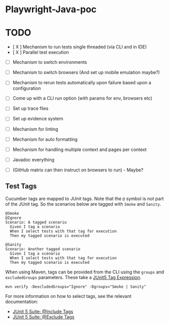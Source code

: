 # Playwright-Java-poc
# TODO
- [ X ] Mechanism to run tests single threaded (via CLI and in IDE)
- [ X ] Parallel test execution
- [ ] Mechanism to switch environments
- [ ] Mechanism to switch browsers (And set up mobile emulation maybe?)
- [ ] Mechanism to rerun tests automatically upon failure based upon a configuration
- [ ] Come up with a CLI run option (with params for env, browsers etc)
- [ ] Set up trace files
- [ ] Set up evidence system
- [ ] Mechanism for linting
- [ ] Mechanism for auto formatting
- [ ] Mechanism for handling multiple context and pages per context
- [ ] Javadoc everything
- [ ] (GitHub matrix can then instruct on browsers to run) - Maybe?



## Test Tags

Cucumber tags are mapped to JUnit tags. Note that the `@` symbol is not part of
the JUnit tag. So the scenarios below are tagged with `Smoke` and `Sanity`.

```gherkin
@Smoke
@Ignore
Scenario: A tagged scenario
  Given I tag a scenario 
  When I select tests with that tag for execution 
  Then my tagged scenario is executed

@Sanity
Scenario: Another tagged scenario
  Given I tag a scenario 
  When I select tests with that tag for execution 
  Then my tagged scenario is executed
```

When using Maven, tags can be provided from the CLI using the `groups` and `excludedGroups` parameters. These take a
[JUnit5 Tag Expression](https://junit.org/junit5/docs/current/user-guide/#running-tests-tag-expressions).

```shell
mvn verify -DexcludedGroups="Ignore" -Dgroups="Smoke | Sanity"
```

For more information on how to select tags, see the relevant documentation:
* [JUnit 5 Suite: @Include Tags](https://junit.org/junit5/docs/current/api/org.junit.platform.suite.api/org/junit/platform/suite/api/IncludeTags.html)
* [JUnit 5 Suite: @Exclude Tags](https://junit.org/junit5/docs/current/api/org.junit.platform.suite.api/org/junit/platform/suite/api/ExcludeTags.html)